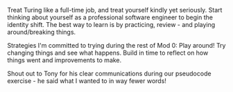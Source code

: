 Treat Turing like a full-time job, and treat yourself kindly yet seriously. Start thinking about yourself as a professional software engineer to begin the identity shift.
The best way to learn is by practicing, review - and playing around/breaking things.

Strategies I'm committed to trying during the rest of Mod 0:
Play around! Try changing things and see what happens.
Build in time to reflect on how things went and improvements to make.

Shout out to Tony for his clear communications during our pseudocode exercise - he said what I wanted to in way fewer words!
